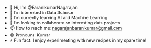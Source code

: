 - 👋 Hi, I’m @BaranikumarNagarajan
- 👀 I’m interested in Data Science
- 🌱 I’m currently learning AI and Machine Learning
- 💞️ I’m looking to collaborate on interesting data projects
- 📫 How to reach me: nagarajanbaranikumar@gmail.com
- 😄 Pronouns: Kumar
- ⚡ Fun fact: I enjoy experimenting with new recipes in my spare time!

<!---
BaranikumarNagarajan/BaranikumarNagarajan is a ✨ special ✨ repository because its `README.md` (this file) appears on your GitHub profile.
You can click the Preview link to take a look at your changes.
--->
